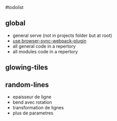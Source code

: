 #todolist

## global

- general serve (not in projects folder but at root)
- [use browser-sync-webpack-plugin](https://www.npmjs.com/package/browser-sync-webpack-plugin "browser-sync-webpack-plugin")
- all general code in a repertory
- all modules code in a repertory

## glowing-tiles



## random-lines

- epaisseur de ligne
- bend avec rotation
- transformation de lignes
- plus de parametres
